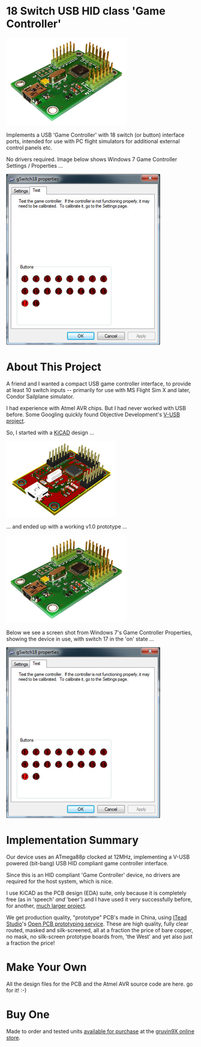 # 18 Switch USB HID class 'Game Controller'

![](images/prototype_v1-0.jpg)

Implements a USB 'Game Controller' with 18 switch (or button) interface ports, intended 
for use with PC flight simulators for additional external control panels etc.

No drivers required. Image below shows Windows 7 Game Controller Settings / Properties ...

![](images/prototype_v1-0-Windows.jpg)

# About This Project

A friend and I wanted a compact USB game controller interface, to provide at
least 10 switch inputs -- primarily for use with MS Flight Sim X and later, Condor Sailplane simulator.

I had experience with Atmel AVR chips. But I had never worked with USB before. Some Googling quickly 
found Objective Development's [V-USB project](http://www.obdev.at/products/vusb/index.html).

So, I started with a [KiCAD](http://www.kicad-pcb.org) design ...

![](images/prototype_v1-0-KiCAD.jpg)

... and ended up with a working v1.0 prototype ...

![](images/prototype_v1-0.jpg)

Below we see a screen shot from Windows 7's Game Controller Properties, showing
the device in use, with switch 17 in the 'on' state ...


![](images/prototype_v1-0-Windows.jpg)

# Implementation Summary

Our device uses an ATmega88p clocked at 12MHz, implementing a V-USB powered
(bit-bang) USB HID compliant game controller interface.

Since this is an HID compliant 'Game Controller' device, no drivers are
required for the host system, which is nice.

I use KiCAD as the PCB design (EDA) suite, only because it is completely free
(as in 'speech' _and_ 'beer') and I have used it very successfully before, for
another, [much larger project](https://github.com/gruvin/gruvin9x).

We get production quality, "prototype" PCB's made in China, using [ITead Studio](http://imall.iteadstudio.com/)'s 
[Open PCB prototyping service](http://imall.iteadstudio.com/open-pcb/pcb-prototyping.html).
These are high quality, fully clear routed, masked and silk-screened, all at a
fraction the price of bare copper, no mask, no silk-screen prototype boards
from, 'the West' and yet also just a fraction the price!

# Make Your Own
All the design files for the PCB and the Atmel AVR source code are here. go for it! :-)

# Buy One
Made to order and tested units [available for purchase](http://gruvin9x.com/shop/electronics/23-gswitch18-usb-switch-game-controller.html) at
the [gruvin9X online store](http://gruvin9x.com/).

